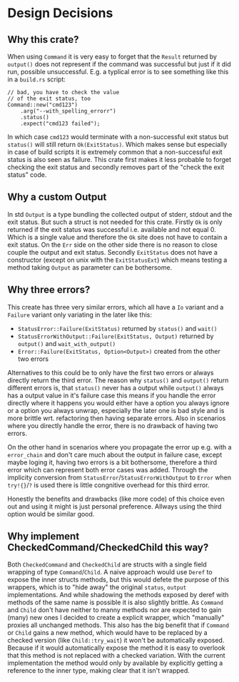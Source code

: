 # Design Decisions

## Why this crate?

When using `Command` it is very easy to forget that the `Result`
returned by `output()` does not represent if the command was 
successful but just if it did run, possible unsuccessful. E.g.
a typlical error is to see something like this in a `build.rs`
script:

```
// bad, you have to check the value
// of the exit status, too
Command::new("cmd123")
    .arg("--with_spelling_errorr") 
    .status()
    .expect("cmd123 failed");
```

In which case `cmd123` would terminate with a non-successful exit
status but `status()` will still return `Ok(ExitStatus)`. Which
makes sense but especially in case of build scripts it is extremely
common that a non-successful exit status is also seen as failure.
This crate first makes it less probable to forget checking the
exit status and secondly removes part of the "check the exit status"
code.


## Why a custom Output

In std `Output` is a type bundling the collected output of stderr, stdout
and the exit status. But such a struct is not needed for this crate.
Firstly `Ok` is only returned if the exit status was successful i.e.
available and not equal 0. Which is a single value and therefore the `Ok`
site does not have to contain a exit status. On the `Err` side on the other
side there is no reason to close couple the output and exit status.
Secondly `ExitStatus` does not have a constructor (except on unix 
with the `ExitStatusExt`) which means testing a method taking 
`Output` as parameter can be bothersome.

## Why three errors?

This create has three very similar errors, which all have a `Io` variant
and a `Failure` variant only variating in the later like this:

- `StatusError::Failure(ExitStatus)` returned by `status()` and `wait()`
- `StatusErrorWithOutput::Failure(ExitStatus, Output)` returned by `output()` and `wait_with_output()`
- `Error::Failure(ExitStatus, Option<Output>)` created from the other two errors

Alternatives to this could be to only have the first two errors or always directly return
the third error. The reason why `status()` and `output()` return different errors is, that
`status()` never has a output while `output()` always has a output value in it's failure case
this means if you handle the error directly where it happens you would either have a option
you always ignore or a option you always unwrap, especially the later one is bad style and
is more brittle wrt. refactoring then having separate errors. Also in scenarios where you
directly handle the error, there is no drawback of having two errors.

On the other hand in scenarios where you propagate the error up e.g. with a `error_chain`
and don't care much about the output in failure case, except maybe loging it, having two
errors is a bit bothersome, therefore a third error which can represent both error cases
was added. Through the implicity conversion from `StatusError`/`StatusErrorWithOutput`
to `Error` when `try!{}`/`?` is used there is little congnitive overhead for this third
error.

Honestly the benefits and drawbacks (like more code) of this choice even out and
using it might is just personal preference. Allways using the third option would
be similar good.



## Why implement CheckedCommand/CheckedChild this way?

Both `CheckedCommand` and `CheckedChild` are structs with a single
field wrapping of type `Command`/`Child`. A naive approach would use
`Deref` to expose the inner structs methods, but this would defete the
purpose of this wrappers, which is to "hide away" the original `status`,
`output` implementations. And while shadowing the methods exposed by deref
with methods of the same name is possible it is also slightly brittle.
As `Command` and `Child` don't have neither to manny methods nor
are expected to gain (many) new ones I decided to create a explicit
wrapper, which "manually" proxies all unchanged methods. This also
has the big benefit that if `Command` or `Child` gains a new method,
which would have to be replaced by a checked version (like `Child::try_wait`)
it won't be automatically exposed. Because if it would automatically expose
the method it is easy to overlook that this method is not replaced with a checked
variation. With the current implementation the method would only by available by
explicitly getting a reference to the inner type, making clear that it isn't wrapped. 

